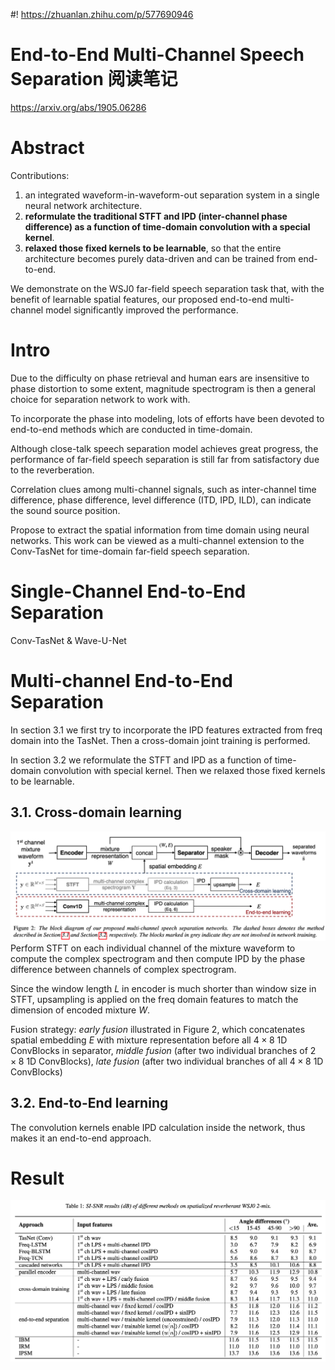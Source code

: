 #! https://zhuanlan.zhihu.com/p/577690946
# End-to-End Multi-Channel Speech Separation 阅读笔记

https://arxiv.org/abs/1905.06286

# Abstract
Contributions:
1) an integrated waveform-in-waveform-out separation system in a single neural network architecture.
2) **reformulate the traditional STFT and IPD (inter-channel phase difference) as a function of time-domain convolution with a special kernel**.
3) **relaxed those fixed kernels to be learnable**, so that the entire architecture becomes purely data-driven and can be trained from end-to-end.

We demonstrate on the WSJ0 far-field speech separation task that, with the benefit of learnable spatial features, our proposed end-to-end multi-channel model significantly improved the performance.

# Intro
Due to the difficulty on phase retrieval and human ears are insensitive to phase distortion to some extent, magnitude spectrogram is then a general choice for separation network to work with.

To incorporate the phase into modeling, lots of efforts have been devoted to end-to-end methods which are conducted in time-domain. 

Although close-talk speech separation model achieves great progress, the performance of far-field speech separation is still far from satisfactory due to the reverberation.

Correlation clues among multi-channel signals, such as inter-channel time difference, phase difference, level difference (ITD, IPD, ILD), can indicate the sound source position.

Propose to extract the spatial information from time domain using neural networks. This work can be viewed as a multi-channel extension to the Conv-TasNet for time-domain far-field speech separation.

# Single-Channel End-to-End Separation
Conv-TasNet & Wave-U-Net

# Multi-channel End-to-End Separation
In section 3.1 we first try to incorporate the IPD features extracted from freq domain into the TasNet. Then a cross-domain joint training is performed.

In section 3.2 we reformulate the STFT and IPD as a function of time-domain convolution with special kernel. Then we relaxed those fixed kernels to be learnable.

## 3.1. Cross-domain learning
![](https://raw.githubusercontent.com/FYJNEVERFOLLOWS/Picture-Bed/main/202208/20220809155945.png)
Perform STFT on each individual channel of the mixture waveform to compute the complex spectrogram and then compute IPD by the phase difference between channels of complex spectrogram.

Since the window length $L$ in encoder is much shorter than window size in STFT, upsampling is applied on the freq domain features to match the dimension of encoded mixture $W$.

Fusion strategy: *early fusion* illustrated in Figure 2, which concatenates spatial embedding $E$ with mixture representation before all $4\times8$ 1D ConvBlocks in separator, *middle fusion* (after two individual branches of $2\times8$ 1D ConvBlocks), *late fusion* (after two individual branches of all $4\times8$ 1D ConvBlocks)

## 3.2. End-to-End learning
The convolution kernels enable IPD calculation inside the network, thus makes it an end-to-end approach.

# Result
![](https://raw.githubusercontent.com/FYJNEVERFOLLOWS/Picture-Bed/main/202208/20220809202615.png)